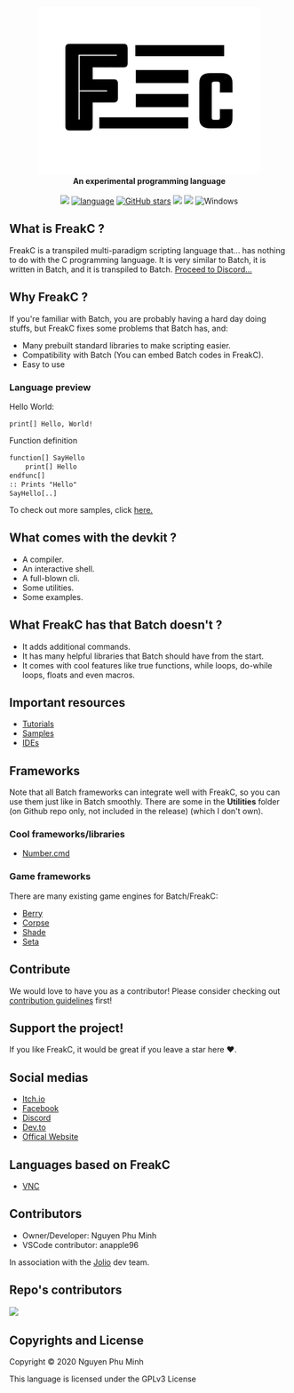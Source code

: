 <div align="center">
  <img src="Resources/Branding/logo.png" />
  <br/>
  <b>An experimental programming language</b>
  <br/>
  <br/>
  <a href="https://github.com/FreakC-Foundation/FreakC/blob/master/LICENSE.md"><img src="https://img.shields.io/badge/license-GPLv3-blue.svg"/></a>
  <a href="https://github.com/FreakC-Foundation/FreakC/search?l=batchfile"><img alt="language" src="https://img.shields.io/badge/language-Batchfile-purple.svg"></a>
  <a href="https://github.com/FreakC-Foundation/FreakC/stargazers"><img alt="GitHub stars" src="https://img.shields.io/github/stars/FreakC-Foundation/FreakC?color=gold"></a>
  <a href="https://github.com/FreakC-Foundation/FreakC/blob/master/.github/CONTRIBUTING.md"><img src="https://img.shields.io/badge/PRs-welcome-brightgreen.svg"></a>
  <a href="https://discord.gg/8PjqmzVFer"><img src="https://img.shields.io/discord/845855288245878784.svg"/></a>
  <img alt="Windows" src="https://img.shields.io/static/v1?label=&message=Windows&color=0078D6&logo=Windows">
</div>

## What is FreakC ?
FreakC is a transpiled multi-paradigm scripting language that... has nothing to do with the C programming language. It is very similar to Batch, it is written in Batch, and it is transpiled to Batch.
<a href="https://discord.gg/8PjqmzVFer">Proceed to Discord...</a>

## Why FreakC ?
If you're familiar with Batch, you are probably having a hard day doing stuffs, but FreakC fixes some problems that Batch has, and:

* Many prebuilt standard libraries to make scripting easier.
* Compatibility with Batch (You can embed Batch codes in FreakC).
* Easy to use

### Language preview
Hello World:

    print[] Hello, World!

Function definition

    function[] SayHello
        print[] Hello
    endfunc[]
    :: Prints "Hello"
    SayHello[..]
    
To check out more samples, click <a href=https://github.com/FreakC-Foundation/FreakC/tree/master/Examples>here.</a>

## What comes with the devkit ?
* A compiler.
* An interactive shell.
* A full-blown cli.
* Some utilities.
* Some examples.

## What FreakC has that Batch doesn't ?
- It adds additional commands.
- It has many helpful libraries that Batch should have from the start.
- It comes with cool features like true functions, while loops, do-while loops, floats and even macros.

## Important resources
* [Tutorials](https://github.com/FreakC-Foundation/FreakC/blob/master/TUTORIAL.md)
* [Samples](https://github.com/FreakC-Foundation/FreakC/tree/master/Examples)
* [IDEs](IDE.md)

## Frameworks
Note that all Batch frameworks can integrate well with FreakC, so you can use them just like in Batch smoothly. There are some in the **Utilities** folder (on Github repo only, not included in the release) (which I don't own).

### Cool frameworks/libraries
* <a href="https://github.com/timlg07/Number.cmd">Number.cmd</a>

### Game frameworks
There are many existing game engines for Batch/FreakC:

* <a href="https://github.com/Berry2460/cmd-berryengine">Berry</a>
* <a href="https://github.com/nguyenphuminh/Corpse">Corpse</a>
* <a href="https://github.com/Berry2460/shade_engine">Shade</a>
* <a href="https://github.com/Honguito98/Seta-Engine-for-Batch-games">Seta</a>

## Contribute
We would love to have you as a contributor! Please consider checking out [contribution guidelines](https://github.com/FreakC-Foundation/FreakC/blob/master/.github/CONTRIBUTING.md) first!

## Support the project!
If you like FreakC, it would be great if you leave a star here ❤️.

## Social medias
* <a href="https://npmgames.itch.io/freakc">Itch.io</a>
* <a href="https://www.facebook.com/FreakC-Programming-Language-111425377421861">Facebook</a>
* <a href="https://discord.gg/8PjqmzVFer">Discord</a>
* <a href="https://dev.to/freakcdev297/freakc-the-esolang-that-can-do-stuffs-3f9c">Dev.to</a>
* <a href="https://freakc-foundation.github.io/">Offical Website</a>

## Languages based on FreakC
* <a href="https://github.com/nguyenphuminh/VNC">VNC</a>

## Contributors
* Owner/Developer: Nguyen Phu Minh
* VSCode contributor: anapple96

In association with the <a href="https://github.com/joliorg">Jolio</a> dev team.

## Repo's contributors
<a href="https://github.com/FreakC-Foundation/FreakC/graphs/contributors">
  <img src="https://contrib.rocks/image?repo=FreakC-Foundation/FreakC" />
</a>

## Copyrights and License
Copyright © 2020 Nguyen Phu Minh

This language is licensed under the GPLv3 License
